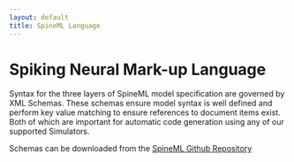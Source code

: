 ```yaml
---
layout: default
title: SpineML Language
---
```


# Spiking Neural Mark-up Language

Syntax for the three layers of SpineML model specification are governed by XML Schemas. These schemas ensure model syntax is well defined and perform key value matching to ensure references to document items exist. Both of which are important for automatic code generation using any of our supported Simulators.

Schemas can be downloaded from the [SpineML Github Repository](https://github.com/SpineML/spineml/tree/master/schemas)
